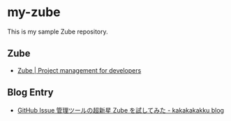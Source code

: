# my-zube

This is my sample Zube repository.

## Zube

* [Zube | Project management for developers](https://zube.io/)

## Blog Entry

* [GitHub Issue 管理ツールの超新星 Zube を試してみた - kakakakakku blog](http://kakakakakku.hatenablog.com/entry/2015/10/07/013349)
